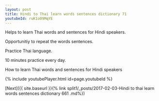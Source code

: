 ```yaml
---
layout: post
title: Hindi to Thai learn words sentences dictionary 71 
youtubeId: ruK1o09MqYE
---
```

 
 
Helps to learn Thai words and sentences for Hindi speakers.

Opportunitiy to repeat the words sentences. 

Practice Thai language. 
 
10 minutes practice every day. 
 
How to learn Thai words and sentences for Hindi speakers 
 
{% include youtubePlayer.html id=page.youtubeId %}
 
 
[Next]({{ site.baseurl }}{% link  split1/_posts/2017-02-03-Hindi to thai learn words sentences dictionary 661 .md%})
 
